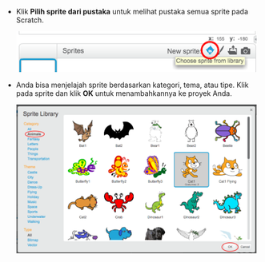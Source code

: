 + Klik **Pilih sprite dari pustaka** untuk melihat pustaka semua sprite pada Scratch.
    
    ![tangkapan layar](images/sprite-library.png)

+ Anda bisa menjelajah sprite berdasarkan kategori, tema, atau tipe. Klik pada sprite dan klik **OK** untuk menambahkannya ke proyek Anda.
    
    ![tangkapan layar](images/sprite-choose.png)